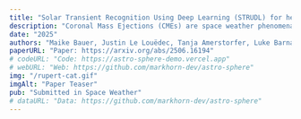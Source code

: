 ```yaml
---
title: "Solar Transient Recognition Using Deep Learning (STRUDL) for heliospheric imager data "
description: "Coronal Mass Ejections (CMEs) are space weather phenomena capable of causing significant disruptions to both space- and ground-based infrastructure. The timely and accurate detection and prediction of CMEs is a crucial steps towards implementing strategies to minimize the impacts of such events. CMEs are commonly observed using coronagraphs and heliospheric imagers (HIs), with some forecasting methods relying on manually tracking CMEs across successive images in order to provide an estimate of their arrival time and speed. This process is time-consuming, and the growing volume of available data makes manual identification of CMEs increasingly impractical. We investigate the application of machine learning (ML) techniques to the problem of automated CME detection, focusing on data from the HI instruments aboard the STEREO spacecraft. HI data facilitates the tracking of CMEs through interplanetary space, providing valuable information on their evolution along the way. Building on advances in image segmentation, we present the Solar Transient Recognition Using Deep Learning (STRUDL) model. STRUDL is designed to automatically detect and segment CME fronts in HI data. We address the challenges inherent to this task and evaluate the model's performance across a range of solar activity conditions. To complement segmentation, we implement a basic tracking algorithm that links CME detections across successive frames, thus allowing us to automatically generate time-distance profiles for all CMEs under study.Our results demonstrate the feasibility of applying ML-based segmentation techniques to HI data, while highlighting areas for future improvement, particularly regarding the accurate segmentation and tracking of faint and interacting CMEs. "
date: "2025"
authors: "Maike Bauer, Justin Le Louëdec, Tanja Amerstorfer, Luke Barnard, David Barnes, Helmut Lammer"
paperURL: "Paper: https://arxiv.org/abs/2506.16194"
# codeURL: "Code: https://astro-sphere-demo.vercel.app"
# webURL: "Web: https://github.com/markhorn-dev/astro-sphere"
img: "/rupert-cat.gif"
imgAlt: "Paper Teaser"
pub: "Submitted in Space Weather"
# dataURL: "Data: https://github.com/markhorn-dev/astro-sphere"
---
```


